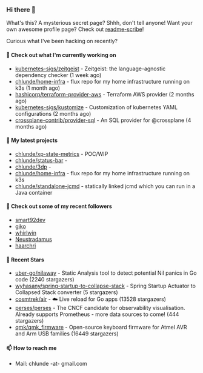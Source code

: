### Hi there 👋

What's this? A mysterious secret page? Shhh, don't tell anyone!
Want your own awesome profile page? Check out [readme-scribe](https://github.com/muesli/readme-scribe)!

Curious what I've been hacking on recently?

#### 👷 Check out what I'm currently working on

- [kubernetes-sigs/zeitgeist](https://github.com/kubernetes-sigs/zeitgeist) - Zeitgeist: the language-agnostic dependency checker (1 week ago)
- [chlunde/home-infra](https://github.com/chlunde/home-infra) - flux repo for my home infrastructure running on k3s  (1 month ago)
- [hashicorp/terraform-provider-aws](https://github.com/hashicorp/terraform-provider-aws) - Terraform AWS provider (2 months ago)
- [kubernetes-sigs/kustomize](https://github.com/kubernetes-sigs/kustomize) - Customization of kubernetes YAML configurations (2 months ago)
- [crossplane-contrib/provider-sql](https://github.com/crossplane-contrib/provider-sql) - An SQL provider for @crossplane (4 months ago)

#### 🌱 My latest projects

- [chlunde/xp-state-metrics](https://github.com/chlunde/xp-state-metrics) - POC/WIP
- [chlunde/status-bar](https://github.com/chlunde/status-bar) - 
- [chlunde/3dp](https://github.com/chlunde/3dp) - 
- [chlunde/home-infra](https://github.com/chlunde/home-infra) - flux repo for my home infrastructure running on k3s 
- [chlunde/standalone-jcmd](https://github.com/chlunde/standalone-jcmd) - statically linked jcmd which you can run in a Java container



#### 👯 Check out some of my recent followers

- [smart92dev](https://github.com/smart92dev)
- [giko](https://github.com/giko)
- [whirlwin](https://github.com/whirlwin)
- [Neustradamus](https://github.com/Neustradamus)
- [haarchri](https://github.com/haarchri)

#### 🌟 Recent Stars

- [uber-go/nilaway](https://github.com/uber-go/nilaway) - Static Analysis tool to detect potential Nil panics in Go code (2240 stargazers)
- [wyhasany/spring-startup-to-collapse-stack](https://github.com/wyhasany/spring-startup-to-collapse-stack) - Spring Startup Actuator to Collapsed Stack converter (5 stargazers)
- [cosmtrek/air](https://github.com/cosmtrek/air) - ☁️ Live reload for Go apps (13528 stargazers)
- [perses/perses](https://github.com/perses/perses) - The CNCF candidate for observability visualisation. Already supports Prometheus - more data sources to come! (444 stargazers)
- [qmk/qmk_firmware](https://github.com/qmk/qmk_firmware) - Open-source keyboard firmware for Atmel AVR and Arm USB families (16449 stargazers)

#### 📫 How to reach me

- Mail: chlunde -at- gmail.com
